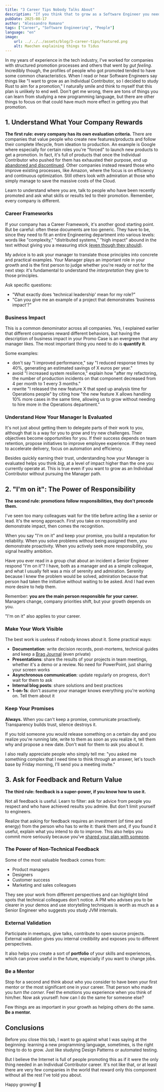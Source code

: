 ```yaml
---
title: "3 Career Tips Nobody Talks About"
description: "If you think that to grow as a Software Engineer you need to learn another programming language... you're wrong! And this post explains why."
pubDate: 2025-08-17
author: "Alessandro Romano"
tags: ["Career", "Software Engineering", "People"]
language: "en"
image:
    url: ../../../assets/blog/3-career-tips/featured.png
    alt: Maechen explaining things to Tidus
---
```


In my years of experience in the tech industry, I've worked for companies with structured promotion processes and others that went by _gut feeling_. Incredibly though, the profiles of people who got promoted tended to have some common characteristics.
When I read or hear Software Engineers say things like "I want to grow as an Individual Contributor, so I decided to study Rust to aim for a promotion," I naturally smile and think to myself that this plan is unlikely to end well. Don't get me wrong, there are tons of things you can learn from studying a new programming language, but there are other things to focus on that could have much more effect in getting you that promotion.

## 1. Understand What Your Company Rewards

**The first rule: every company has its own evaluation criteria.**
There are companies that value people who create new features/products and follow their complete lifecycle, from ideation to production. An example is Google where especially for certain roles you're "forced" to launch new products to get a promotion. In fact, it's full of products that once the Individual Contributor who pushed for them has exhausted their purpose, end up [abandoned and discontinued](https://gcemetery.co/).
Other companies instead reward those who improve existing processes, like Amazon, where the focus is on efficiency and continuous optimization.
Still others look with admiration at those who simply manage to save the massive costs of the Cloud.

Learn to understand where you are, talk to people who have been recently promoted and ask what skills or results led to their promotion. Remember, every company is different.

### Career Frameworks

If your company has a Career Framework, it's another good starting point. But be careful: often these documents are too generic. They have to be, since they need to fit an entire Engineering department into various levels: words like "complexity," "distributed systems," "high impact" abound in the text without giving you a measuring stick [(even though they should)](https://skamille.medium.com/10-years-of-engineering-ladders-329d309000cd).

My advice is to ask your manager to translate those principles into concrete and practical examples. Your Manager plays an important role in your growth and is the first person to judge whether you're ready or not for the next step: it's fundamental to understand the _interpretation_ they give to those principles.

Ask specific questions:
- "What exactly does 'technical leadership' mean for my role?"
- "Can you give me an example of a project that demonstrates 'business impact'?"

### Business Impact

This is a common denominator across all companies. Yes, I explained earlier that different companies reward different behaviors, but having the description of business impact in your Promo Case is an evergreen that any manager likes.
The most important thing you need to do is **quantify it**.

Some examples:

- don't say "I improved performance," say "I reduced response times by 40%, generating an estimated savings of X euros per year."
- avoid "I increased system resilience," explain how "after my refactoring, the number of production incidents on that component decreased from 4 per month to 1 every 3 months."
- rewrite "I released the new feature X that sped up analysis time for Operations people" by citing how "the new feature X allows handling 10% more cases in the same time, allowing us to grow without needing to hire more in the Operations department."

### Understand How Your Manager Is Evaluated

It's not just about getting them to delegate parts of their work to you, although that is a way for you to grow and try new challenges. Their objectives become opportunities for you. If their success depends on team retention, propose initiatives to improve employee experience. If they need to accelerate delivery, focus on automation and efficiency.

Besides quickly earning their trust, understanding how your Manager is evaluated helps you think _big_, at a level of impact higher than the one you currently operate at. This is true even if you want to grow as an Individual Contributor without pursuing the Manager path.

## 2. "I'm on it": The Power of Responsibility

**The second rule: promotions follow responsibilities, they don't precede them.**

I've seen too many colleagues wait for the title before acting like a senior or lead. It's the wrong approach. First you take on responsibility and demonstrate impact, then comes the recognition.

When you say "I'm on it" and keep your promise, you build a reputation for reliability. When you solve problems without being assigned them, you demonstrate proactivity. When you actively seek more responsibility, you signal healthy ambition.

Have you ever read in a group chat about an incident a Senior Engineer respond "I'm on it"? I have, both as a manager and as a simple colleague, and what I usually felt was a mix of serenity and admiration. Serenity because I knew the problem would be solved, admiration because that person had taken the initiative without waiting to be asked. And I had even more desire to help them.

Remember: **you are the main person responsible for your career.** Managers change, company priorities shift, but your growth depends on you.

"I'm on it" also applies to your career.

### Make Your Work Visible

The best work is useless if nobody knows about it. Some practical ways:

- **Documentation**: write decision records, post-mortems, technical guides and keep a [Brag Journal](https://jvns.ca/blog/brag-documents/) (even private)
- **Presentations**: share the results of your projects in team meetings, whether it's a demo or a review. No need for PowerPoint, just sharing your screen works
- **Asynchronous communication**: update regularly on progress, don't wait for them to ask
- **Internal blog posts**: share solutions and best practices
- **1-on-1s**: don't assume your manager knows everything you're working on. Tell them about it

### Keep Your Promises

**Always.** When you can't keep a promise, communicate proactively. Transparency builds trust, silence destroys it.

If you told someone you would release something on a certain day and you realize you're running late, write to them as soon as you realize it, tell them why and propose a new date. Don't wait for them to ask you about it.

I also really appreciate people who simply tell me: "you asked me something complex that I need time to think through an answer, let's touch base by Friday morning, I'll send you a meeting invite."

## 3. Ask for Feedback and Return Value

**The third rule: feedback is a super-power, if you know how to use it.**

Not all feedback is useful. Learn to filter: ask for advice from people you respect and who have achieved results you admire. But don't limit yourself to engineers.

Realize that asking for feedback requires an investment (of time and energy) from the person who has to write it: thank them and, if you found it useful, explain what you intend to do to improve. This also helps you commit more seriously because you've [shared your plan with someone](https://zenhabitsbook.com/42-chapter-6/).

### The Power of Non-Technical Feedback

Some of the most valuable feedback comes from:

- Product managers
- Designers
- Customer success
- Marketing and sales colleagues

They see your work from different perspectives and can highlight blind spots that technical colleagues don't notice.
A PM who advises you to be clearer in your demos and use storytelling techniques is worth as much as a Senior Engineer who suggests you study JVM internals.

### External Validation

Participate in meetups, give talks, contribute to open source projects. External validation gives you internal credibility and exposes you to different perspectives.

It also helps you create a sort of **portfolio** of your skills and experiences, which can prove useful in the future, especially if you want to change jobs.

### Be a Mentor

Stop for a second and think about who you consider to have been your first mentor or the most significant one in your career. That person who made you _turn the corner_. Feel the emotions you experience when you think of him/her. Now ask yourself: how can I do the same for someone else?

Few things are as important in your growth as helping others do the same. **Be a mentor.**

## Conclusions

Before you close this tab, I want to go against what I was saying at the beginning: learning a new programming language, sometimes, is the right thing to do to grow. Just like studying Design Patterns or automated testing.

But I believe the Internet is full of people promoting this as if it were the only thing needed in an Individual Contributor career.
It's not like that, or at least there are very few companies in the world that reward only this component without all the rest I've told you about.

Happy growing! 🚀


